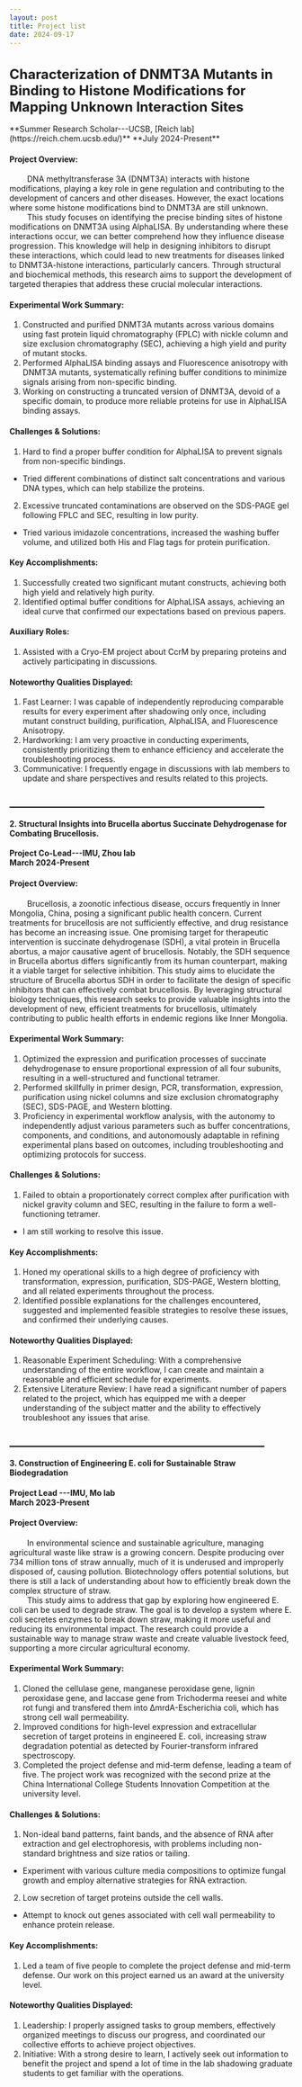 ```yaml
---
layout: post
title: Project list
date: 2024-09-17
---
```


<h1 style="font-size: 24px;">Characterization of DNMT3A Mutants in Binding to Histone Modifications for Mapping Unknown Interaction Sites</h1>
**Summer Research Scholar---UCSB, [Reich lab](https://reich.chem.ucsb.edu/)**                            
**July 2024-Present**

#### Project Overview:
&nbsp;&nbsp;&nbsp;&nbsp;&nbsp;&nbsp;&nbsp;&nbsp;DNA methyltransferase 3A (DNMT3A) interacts with histone modifications, playing a key role in gene regulation and contributing to the development of cancers and other diseases. However, the exact locations where some histone modifications bind to DNMT3A are still unknown.<br>
&nbsp;&nbsp;&nbsp;&nbsp;&nbsp;&nbsp;&nbsp;&nbsp;This study focuses on identifying the precise binding sites of histone modifications on DNMT3A using AlphaLISA. By understanding where these interactions occur, we can better comprehend how they influence disease progression. This knowledge will help in designing inhibitors to disrupt these interactions, which could lead to new treatments for diseases linked to DNMT3A-histone interactions, particularly cancers. Through structural and biochemical methods, this research aims to support the development of targeted therapies that address these crucial molecular interactions.

#### Experimental Work Summary:
1. Constructed and purified DNMT3A mutants across various domains using fast protein liquid chromatography (FPLC) with nickle column and size exclusion chromatography (SEC), achieving a high yield and purity of mutant stocks.
2. Performed AlphaLISA binding assays and Fluorescence anisotropy with DNMT3A mutants, systematically refining buffer conditions to minimize signals arising from non-specific binding.
3. Working on constructing a truncated version of DNMT3A, devoid of a specific domain, to produce more reliable proteins for use in AlphaLISA binding assays.

#### Challenges & Solutions:
1. Hard to find a proper buffer condition for AlphaLISA to prevent signals from non-specific bindings.
* Tried different combinations of distinct salt concentrations and various DNA types, which can help stabilize the proteins.
2. Excessive truncated contaminations are observed on the SDS-PAGE gel following FPLC and SEC, resulting in low purity.
* Tried various imidazole concentrations, increased the washing buffer volume, and utilized both His and Flag tags for protein purification.

#### Key Accomplishments:
1. Successfully created two significant mutant constructs, achieving both high yield and relatively high purity.
2. Identified optimal buffer conditions for AlphaLISA assays, achieving an ideal curve that confirmed our expectations based on previous papers.

#### Auxiliary Roles:
1. Assisted with a Cryo-EM project about CcrM by preparing proteins and actively participating in discussions.

#### Noteworthy Qualities Displayed:
1. Fast Learner: I was capable of independently reproducing comparable results for every experiment after shadowing only once, including mutant construct building, purification, AlphaLISA, and Fluorescence Anisotropy.
2. Hardworking: I am very proactive in conducting experiments, consistently prioritizing them to enhance efficiency and accelerate the troubleshooting process.
3. Communicative: I frequently engage in discussions with lab members to update and share perspectives and results related to this projects.
<div style="height: 1em;"></div>

<hr style="width: 90%; height: 2px; background-color: black; border: none;">

#### **2. Structural Insights into Brucella abortus Succinate Dehydrogenase for Combating Brucellosis.**

**Project Co-Lead---IMU, Zhou lab**<br>
**March 2024-Present**

#### Project Overview:
&nbsp;&nbsp;&nbsp;&nbsp;&nbsp;&nbsp;&nbsp;&nbsp;Brucellosis, a zoonotic infectious disease, occurs frequently in Inner Mongolia, China, posing a significant public health concern. Current treatments for brucellosis are not sufficiently effective, and drug resistance has become an increasing issue. One promising target for therapeutic intervention is succinate dehydrogenase (SDH), a vital protein in Brucella abortus, a major causative agent of brucellosis. Notably, the SDH sequence in Brucella abortus differs significantly from its human counterpart, making it a viable target for selective inhibition. This study aims to elucidate the structure of Brucella abortus SDH in order to facilitate the design of specific inhibitors that can effectively combat brucellosis. By leveraging structural biology techniques, this research seeks to provide valuable insights into the development of new, efficient treatments for brucellosis, ultimately contributing to public health efforts in endemic regions like Inner Mongolia.

#### Experimental Work Summary:
1. Optimized the expression and purification processes of succinate dehydrogenase to ensure proportional expression of all four subunits, resulting in a well-structured and functional tetramer.
2. Performed skillfully in primer design, PCR, transformation, expression, purification using nickel columns and size exclusion chromatography (SEC), SDS-PAGE, and Western blotting.
3. Proficiency in experimental workflow analysis, with the autonomy to independently adjust various parameters such as buffer concentrations, components, and conditions, and autonomously adaptable in refining experimental plans based on outcomes, including troubleshooting and optimizing protocols for success.

#### Challenges & Solutions:
1. Failed to obtain a proportionately correct complex after purification with nickel gravity column and SEC, resulting in the failure to form a well-functioning tetramer.
* I am still working to resolve this issue.

#### Key Accomplishments:
1. Honed my operational skills to a high degree of proficiency with transformation, expression, purification, SDS-PAGE, Western blotting, and all related experiments throughout the process.
2. Identified possible explanations for the challenges encountered, suggested and implemented feasible strategies to resolve these issues, and confirmed their underlying causes.
   
#### Noteworthy Qualities Displayed:
1. Reasonable Experiment Scheduling: With a comprehensive understanding of the entire workflow, I can create and maintain a reasonable and efficient schedule for experiments.
2. Extensive Literature Review: I have read a significant number of papers related to the project, which has equipped me with a deeper understanding of the subject matter and the ability to effectively troubleshoot any issues that arise. 

<div style="height: 1em;"></div>

<hr style="width: 90%; height: 2px; background-color: black; border: none;">

#### **3. Construction of Engineering E. coli for Sustainable Straw Biodegradation**

**Project Lead ---IMU, Mo lab**<br>
**March 2023-Present**

#### Project Overview:
&nbsp;&nbsp;&nbsp;&nbsp;&nbsp;&nbsp;&nbsp;&nbsp;In environmental science and sustainable agriculture, managing agricultural waste like straw is a growing concern. Despite producing over 734 million tons of straw annually, much of it is underused and improperly disposed of, causing pollution. Biotechnology offers potential solutions, but there is still a lack of understanding about how to efficiently break down the complex structure of straw.<br>
&nbsp;&nbsp;&nbsp;&nbsp;&nbsp;&nbsp;&nbsp;&nbsp;This study aims to address that gap by exploring how engineered E. coli can be used to degrade straw. The goal is to develop a system where E. coli secretes enzymes to break down straw, making it more useful and reducing its environmental impact. The research could provide a sustainable way to manage straw waste and create valuable livestock feed, supporting a more circular agricultural economy.

#### Experimental Work Summary:
1. Cloned the cellulase gene, manganese peroxidase gene, lignin peroxidase gene, and laccase gene from Trichoderma reesei and white rot fungi and transfered them into ΔmrdA-Escherichia coli, which has strong cell wall permeability.
2. Improved conditions for high-level expression and extracellular secretion of target proteins in engineered E. coli, increasing straw degradation potential as detected by Fourier-transform infrared spectroscopy.
3. Completed the project defense and mid-term defense, leading a team of five. The project work was recognized with the second prize at the China International College Students Innovation Competition at the university level.

#### Challenges & Solutions:
1. Non-ideal band patterns, faint bands, and the absence of RNA after extraction and gel electrophoresis, with problems including non-standard brightness and size ratios or tailing.
* Experiment with various culture media compositions to optimize fungal growth and employ alternative strategies for RNA extraction.
2. Low secretion of target proteins outside the cell walls.
* Attempt to knock out genes associated with cell wall permeability to enhance protein release.

#### Key Accomplishments:
1. Led a team of five people to complete the project defense and mid-term defense. Our work on this project earned us an award at the university level.

#### Noteworthy Qualities Displayed:
1. Leadership: I properly assigned tasks to group members, effectively organized meetings to discuss our progress, and coordinated our collective efforts to achieve project objectives. 
2. Initiative: With a strong desire to learn, I actively seek out information to benefit the project and spend a lot of time in the lab shadowing graduate students to get familiar with the operations.
